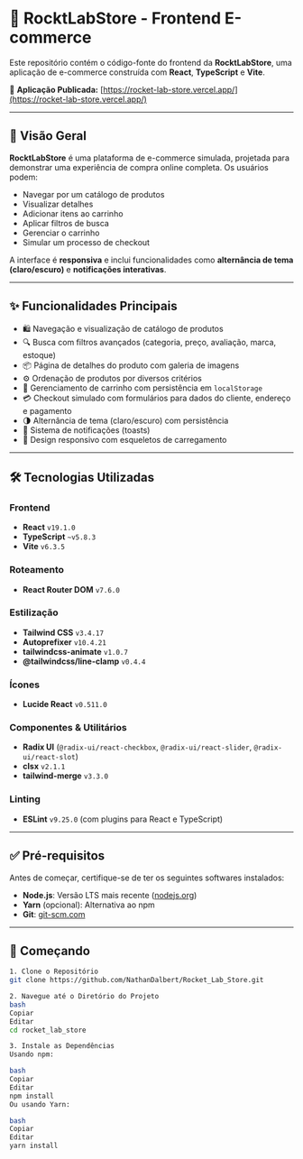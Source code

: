 # 🚀 RocktLabStore - Frontend E-commerce

Este repositório contém o código-fonte do frontend da **RocktLabStore**, uma aplicação de e-commerce  construída com **React**, **TypeScript** e **Vite**.

🔗 **Aplicação Publicada:** [https://rocket-lab-store.vercel.app/](https://rocket-lab-store.vercel.app/)

---

## 📜 Visão Geral

**RocktLabStore** é uma plataforma de e-commerce simulada, projetada para demonstrar uma experiência de compra online completa. Os usuários podem:

- Navegar por um catálogo de produtos
- Visualizar detalhes
- Adicionar itens ao carrinho
- Aplicar filtros de busca
- Gerenciar o carrinho
- Simular um processo de checkout

A interface é **responsiva** e inclui funcionalidades como **alternância de tema (claro/escuro)** e **notificações interativas**.

---

## ✨ Funcionalidades Principais

- 🛍️ Navegação e visualização de catálogo de produtos  
- 🔍 Busca com filtros avançados (categoria, preço, avaliação, marca, estoque)  
- 📦 Página de detalhes do produto com galeria de imagens  
- ⚙️ Ordenação de produtos por diversos critérios  
- 🛒 Gerenciamento de carrinho com persistência em `localStorage`  
- 💳 Checkout simulado com formulários para dados do cliente, endereço e pagamento  
- 🌗 Alternância de tema (claro/escuro) com persistência  
- 🔔 Sistema de notificações (toasts)  
- 📱 Design responsivo com esqueletos de carregamento  

---

## 🛠️ Tecnologias Utilizadas

### Frontend

- **React** `v19.1.0`
- **TypeScript** `~v5.8.3`
- **Vite** `v6.3.5`

### Roteamento

- **React Router DOM** `v7.6.0`

### Estilização

- **Tailwind CSS** `v3.4.17`
- **Autoprefixer** `v10.4.21`
- **tailwindcss-animate** `v1.0.7`
- **@tailwindcss/line-clamp** `v0.4.4`

### Ícones

- **Lucide React** `v0.511.0`

### Componentes & Utilitários

- **Radix UI** (`@radix-ui/react-checkbox`, `@radix-ui/react-slider`, `@radix-ui/react-slot`)
- **clsx** `v2.1.1`
- **tailwind-merge** `v3.3.0`

### Linting

- **ESLint** `v9.25.0` (com plugins para React e TypeScript)

---

## ✅ Pré-requisitos

Antes de começar, certifique-se de ter os seguintes softwares instalados:

- **Node.js**: Versão LTS mais recente ([nodejs.org](https://nodejs.org))
- **Yarn** (opcional): Alternativa ao npm
- **Git**: [git-scm.com](https://git-scm.com)

---

## 🚀 Começando
```bash
1. Clone o Repositório
git clone https://github.com/NathanDalbert/Rocket_Lab_Store.git

2. Navegue até o Diretório do Projeto
bash
Copiar
Editar
cd rocket_lab_store

3. Instale as Dependências
Usando npm:

bash
Copiar
Editar
npm install
Ou usando Yarn:

bash
Copiar
Editar
yarn install


